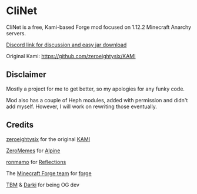# CliNet
CliNet is a free, Kami-based Forge mod focused on 1.12.2 Minecraft Anarchy servers.


[Discord link for discussion and easy jar download](https://discord.gg/8sTug9x)

Original Kami: https://github.com/zeroeightysix/KAMI


## Disclaimer

Mostly a project for me to get better, so my  apologies for any funky code. 

Mod also has a couple of Heph modules, added with permission and didn't add myself. However, I will work on rewriting those eventually. 

## Credits

[zeroeightysix](https://github.com/zeroeightysix) for the original [KAMI](https://github.com/zeroeightysix/KAMI)

[ZeroMemes](https://github.com/ZeroMemes) for [Alpine](https://github.com/ZeroMemes/Alpine)

[ronmamo](https://github.com/ronmamo/) for [Reflections](https://github.com/ronmamo/reflections)

The [Minecraft Forge team](https://github.com/MinecraftForge) for [forge](https://files.minecraftforge.net/)

[TBM](https://github.com/TheBritishMidget) & [Darki](https://github.com/DarkiBoi) for being OG dev
